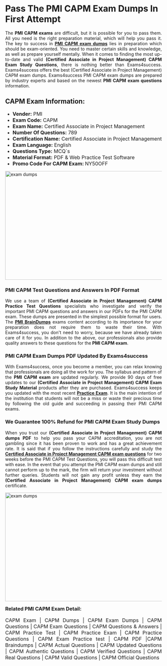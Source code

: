 <h1><strong><strong>Pass The PMI CAPM Exam Dumps In First Attempt</strong></strong></h1> <p style="text-align:justify">The <strong>PMI CAPM exams</strong> are difficult, but it is possible for you to pass them. All you need is the right preparation material, which will help you pass it. The key to success in <a href="https://www.exams4success.com/pmi/capm-pdf-exam-dumps"><strong>PMI CAPM exam dumps</strong></a> lies in preparation which should be exam-oriented. You need to master certain skills and knowledge, as well as prepare yourself mentally. When it comes to finding the most up-to-date and valid <strong>(Certified Associate in Project Management) CAPM Exam Study Questions</strong>, there is nothing better than Exams4success. Exams4success offers the best (Certified Associate in Project Management) CAPM exam dumps. Exams4success PMI CAPM exam dumps are prepared by industry experts and based on the newest <strong>PMI CAPM exam questions</strong> information.</p> <h2><strong><strong>CAPM Exam Information:</strong></strong></h2> <ul> <li><span style="font-size:16px"><strong>Vender:</strong> PMI</span></li> <li><span style="font-size:16px"><strong>Exam Code:</strong> CAPM</span></li> <li><span style="font-size:16px"><strong>Exam Name:</strong> Certified Associate in Project Management</span></li> <li><span style="font-size:16px"><strong>Number Of Questions:</strong> 789</span></li> <li><span style="font-size:16px"><strong>Certification Name:</strong> Certified Associate in Project Management</span></li> <li><span style="font-size:16px"><strong>Exam Language:</strong> English</span></li> <li><span style="font-size:16px"><strong>Questions Type:</strong> MCQ`s</span></li> <li><span style="font-size:16px"><strong>Material Format:</strong> PDF & Web Practice Test Software</span></li> <li><span style="font-size:16px"><strong>Promo Code For CAPM Exam: </strong>NY50OFF</span></li> </ul> <p><a href="https://www.exams4success.com/pmi/capm-pdf-exam-dumps" rel="no-follow"><img alt="exam dumps" src="https://www.certcollections.com/uploads/content/infrist1.png" style="height:350px; width:750px" /></a></p> <h3><strong>PMI CAPM Test Questions and Answers In PDF Format</strong></h3> <p style="text-align:justify">We use a team of <strong>(Certified Associate in Project Management) CAPM Practice Test Questions</strong> specialists who investigate and verify the important PMI CAPM questions and answers in our PDFs for the PMI CAPM exam. These dumps are presented in the simplest possible format for users. The <a href="https://www.exams4success.com/pmi-exam-dumps"><strong>PMI BrainDumps</strong></a> exams content according to its importance for your preparation does not require them to waste their time. With Exams4success, you don't need to worry, because we have already taken care of it for you. In addition to the above, our professionals also provide quality answers to these questions for the<strong> PMI CAPM exam</strong>.</p> <h3><strong> PMI CAPM Exam Dumps PDF Updated By Exams4success</strong></h3> <p style="text-align:justify">With Exams4success, once you become a member, you can relax knowing that professionals are doing all the work for you. The syllabus and pattern of the <strong>PMI CAPM exam </strong>are updated regularly. We provide 90 days of free updates to our <strong>(Certified Associate in Project Management) CAPM Exam Study Material</strong> products after they are purchased. Exams4success keeps you updated with the most recent <a href="https://www.exams4success.com/"><strong>Practice Exam</strong></a>. It is the main intention of the institution that students will not be a miss or waste their precious time by following the old guide and succeeding in passing their PMI CAPM exams.</p> <h3 style="text-align:justify"><strong>We Guarantee 100% Refund for PMI CAPM Exam Study Dumps</strong></h3> <p style="text-align:justify">When you trust our <strong>(Certified Associate in Project Management) CAPM dumps PDF</strong> to help you pass your CAPM accreditation, you are not gambling since it has been proven to work and has a great achievement rate. It is said that if you follow the instructions carefully and study the <a href="https://www.exams4success.com/pmi/capm-pdf-exam-dumps"><strong>Certified Associate in Project Management CAPM exam questions</strong></a> for two weeks before the PMI CAPM Test Questions, you will pass this difficult test with ease. In the event that you attempt the PMI CAPM exam dumps and still cannot perform up to the mark, the firm will return your investment without further queries. Students will not gain any profit unless they earn the <strong>(Certified Associate in Project Management) CAPM exam dumps</strong> certificate.</p> <p style="text-align:justify"><a href="https://www.exams4success.com/pmi/capm-pdf-exam-dumps" rel="no-follow"><img alt="exam dumps" src="https://www.certcollections.com/uploads/content/free_demo1.png" style="height:350px; width:750px" /></a></p> <p style="text-align:justify"><span style="font-size:16px"><strong>Related PMI CAPM Exam Detail:</strong></span><br /> <br /> <span style="font-size:16px">CAPM Exam | CAPM Dumps | CAPM Exam Dumps | CAPM Questions | CAPM Exam Questions | CAPM Questions & Answers | CAPM Practice Test | CAPM Practice Exam | CAPM Practice Questions | CAPM Exam Practice test | CAPM PDF |CAPM Braindumps | CAPM Actual Questions | CAPM Updated Questions | CAPM Authentic Questions | CAPM Verified Questions | CAPM Real Questions | CAPM Valid Questions | CAPM Official Questions</span></p>
